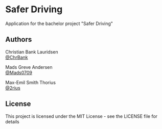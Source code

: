 # Safer Driving

Application for the bachelor project "Safer Driving"

## Authors

Christian Bank Lauridsen  
[@ChrBank]( https://github.com/ChrBank )

Mads Greve Andersen  
[@Mads0709]( https://github.com/Mads0709 )

Max-Emil Smith Thorius  
[@2rius]( https://github.com/2rius )

## License

This project is licensed under the MIT License - see the LICENSE file for details
